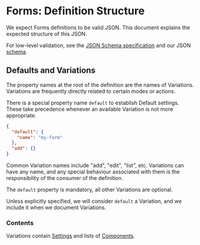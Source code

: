 # Forms: Definition Structure

We expect Forms definitions to be valid JSON. This document explains the
expected structure of this JSON.

For low-level validation, see the
[JSON Schema specification](http://json-schema.org/) and our JSON
[schema](schema.json).


## Defaults and Variations

The property names at the root of the definition are the names of Variations.
Variations are frequently directly related to certain modes or actions.

There is a special property name `default` to establish Default settings.
These take precedence whenever an available Variation is not more appropriate.

```json
{
  "default": {
    "name": "my-form"
  },
  "add": {}
}
```

Common Variation names include "add", "edit", "list", etc. Variations can have
any name, and any special behaviour associated with them is the responsibility
of the consumer of the definition.

The `default` property is mandatory, all other Variations are optional.

Unless explicitly specified, we will consider `default` a Variation, and we
include it when we document Variations.

### Contents

Variations contain [Settings](settings.md) and lists of
[Components](components.md).
